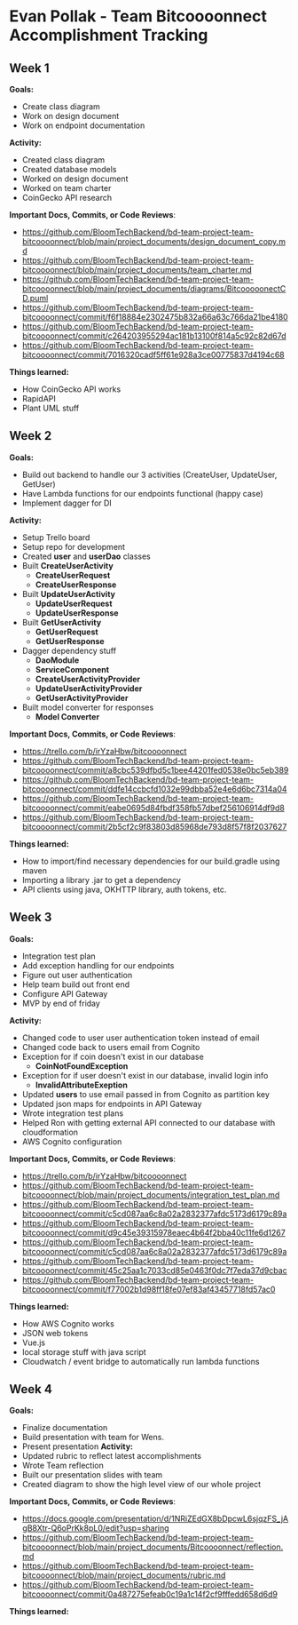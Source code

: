 # Evan Pollak - Team Bitcoooonnect Accomplishment Tracking

## Week 1

**Goals:**
* Create class diagram
* Work on design document
* Work on endpoint documentation

**Activity:**
* Created class diagram
* Created database models
* Worked on design document
* Worked on team charter
* CoinGecko API research

**Important Docs, Commits, or Code Reviews**:
* https://github.com/BloomTechBackend/bd-team-project-team-bitcoooonnect/blob/main/project_documents/design_document_copy.md
* https://github.com/BloomTechBackend/bd-team-project-team-bitcoooonnect/blob/main/project_documents/team_charter.md
* https://github.com/BloomTechBackend/bd-team-project-team-bitcoooonnect/blob/main/project_documents/diagrams/BitcooooonectCD.puml
* https://github.com/BloomTechBackend/bd-team-project-team-bitcoooonnect/commit/f6f18884e2302475b832a66a63c766da21be4180
* https://github.com/BloomTechBackend/bd-team-project-team-bitcoooonnect/commit/c264203955294ac181b13100f814a5c92c82d67d
* https://github.com/BloomTechBackend/bd-team-project-team-bitcoooonnect/commit/7016320cadf5ff61e928a3ce00775837d4194c68


**Things learned:**
* How CoinGecko API works
* RapidAPI
* Plant UML stuff

## Week 2

**Goals:**
* Build out backend to handle our 3 activities (CreateUser, UpdateUser, GetUser)
* Have Lambda functions for our endpoints functional (happy case)
* Implement dagger for DI

**Activity:**
* Setup Trello board
* Setup repo for development
* Created **user** and **userDao** classes
* Built **CreateUserActivity**
  * **CreateUserRequest**
  * **CreateUserResponse**
* Built **UpdateUserActivity**
  * **UpdateUserRequest**
  * **UpdateUserResponse**
* Built **GetUserActivity**
  * **GetUserRequest**
  * **GetUserResponse**
* Dagger dependency stuff
  * **DaoModule**
  * **ServiceComponent**
  * **CreateUserActivityProvider**
  * **UpdateUserActivityProvider**
  * **GetUserActivityProvider**
* Built model converter for responses
  * **Model Converter**

**Important Docs, Commits, or Code Reviews**:
* https://trello.com/b/irYzaHbw/bitcoooonnect
* https://github.com/BloomTechBackend/bd-team-project-team-bitcoooonnect/commit/a8cbc539dfbd5c1bee44201fed0538e0bc5eb389
* https://github.com/BloomTechBackend/bd-team-project-team-bitcoooonnect/commit/ddfe14ccbcfd1032e99dbba52e4e6d6bc7314a04
* https://github.com/BloomTechBackend/bd-team-project-team-bitcoooonnect/commit/eabe0695d84fbdf358fb57dbef256106914df9d8
* https://github.com/BloomTechBackend/bd-team-project-team-bitcoooonnect/commit/2b5cf2c9f83803d85968de793d8f57f8f2037627

**Things learned:**
* How to import/find necessary dependencies for our build.gradle using maven
* Importing a library .jar to get a dependency
* API clients using java, OKHTTP library, auth tokens, etc.

## Week 3

**Goals:**
* Integration test plan
* Add exception handling for our endpoints
* Figure out user authentication
* Help team build out front end
* Configure API Gateway
* MVP by end of friday

**Activity:**
* Changed code to user user authentication token instead of email
* Changed code back to users email from Cognito
* Exception for if coin doesn't exist in our database
  * **CoinNotFoundException**
* Exception for if user doesn't exist in our database, invalid login info
  * **InvalidAttributeExeption**
* Updated **users** to use email passed in from Cognito as partition key
* Updated json maps for endpoints in API Gateway
* Wrote integration test plans
* Helped Ron with getting external API connected to our database with cloudformation
* AWS Cognito configuration

**Important Docs, Commits, or Code Reviews**:
* https://trello.com/b/irYzaHbw/bitcoooonnect
* https://github.com/BloomTechBackend/bd-team-project-team-bitcoooonnect/blob/main/project_documents/integration_test_plan.md
* https://github.com/BloomTechBackend/bd-team-project-team-bitcoooonnect/commit/c5cd087aa6c8a02a2832377afdc5173d6179c89a
* https://github.com/BloomTechBackend/bd-team-project-team-bitcoooonnect/commit/d9c45e39315978eaec4b64f2bba40c11fe6d1267
* https://github.com/BloomTechBackend/bd-team-project-team-bitcoooonnect/commit/c5cd087aa6c8a02a2832377afdc5173d6179c89a
* https://github.com/BloomTechBackend/bd-team-project-team-bitcoooonnect/commit/45c25aa1c7033cd85e0463f0dc7f7eda37d9cbac
* https://github.com/BloomTechBackend/bd-team-project-team-bitcoooonnect/commit/f77002b1d98ff18fe07ef83af43457718fd57ac0

**Things learned:**
* How AWS Cognito works
* JSON web tokens
* Vue.js
* local storage stuff with java script
* Cloudwatch / event bridge to automatically run lambda functions

## Week 4

**Goals:**
* Finalize documentation
* Build presentation with team for Wens.
* Present presentation
**Activity:**
* Updated rubric to reflect latest accomplishments
* Wrote Team reflection
* Built our presentation slides with team
* Created diagram to show the high level view of our whole project

**Important Docs, Commits, or Code Reviews**:
* https://docs.google.com/presentation/d/1NRiZEdGX8bDpcwL6sjqzFS_jAgB8Xtr-Q6oPrKk8pL0/edit?usp=sharing
* https://github.com/BloomTechBackend/bd-team-project-team-bitcoooonnect/blob/main/project_documents/Bitcoooonnect/reflection.md
* https://github.com/BloomTechBackend/bd-team-project-team-bitcoooonnect/blob/main/project_documents/rubric.md
* https://github.com/BloomTechBackend/bd-team-project-team-bitcoooonnect/commit/0a487275efeab0c19a1c14f2cf9fffedd658d6d9

**Things learned:**